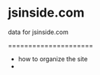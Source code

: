 jsinside.com 
============

data for jsinside.com

=====================


* how to organize the site
* 